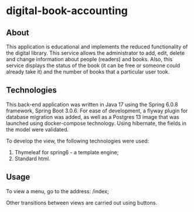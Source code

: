 # digital-book-accounting
## About
This application is educational and implements the reduced functionality of the digital library. This service allows the administrator to add, edit, delete and change information about people (readers) and books. Also, this service displays the status of the book (it can be free or someone could already take it) and the number of books that a particular user took.
## Technologies
This back-end application was written in Java 17 using the Spring 6.0.8 framework, Spring Boot 3.0.6. For ease of development, a flyway plugin for database migration was added, as well as a Postgres 13 image that was launched using docker-compose technology. Using hibernate, the fields in the model were validated.

To develop the view, the following technologies were used: 
1. Thymeleaf for spring6 - a template engine;
2. Standard html.
## Usage
To view a menu, go to the address: /index;

Other transitions between views are carried out using buttons.
